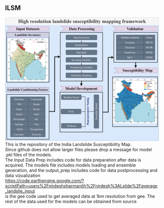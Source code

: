 ## ILSM

![graphical abstract drawio](https://github.com/der-knight/ILSM/blob/main/Images/graphical%20abstract.jpg)
This is the repository of the India Landslide Susceptibility Map.  
Since github does not allow larger files please drop a message for model .pkl files of the models.  
The Input Data Prep includes code for data preparation after data is acquired. The models file includes models loading and ensemble generation, and the output_prep includes code for data postprocessing and data vizualization  
https://code.earthengine.google.com/?scriptPath=users%2Fnirdeshsharmanith%2Fnirdesh%3ALslide%2Faverage_landslie_input  
is the gee code used to get averaged data at 1km resolution from gee. The rest of the data used for the models can be obtained from source
